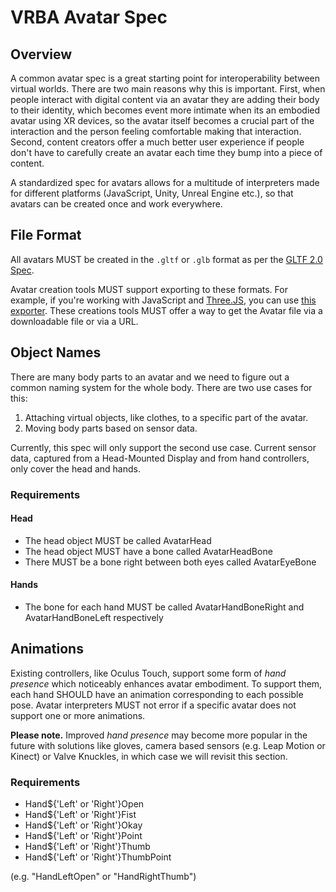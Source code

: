 # VRBA Avatar Spec

## Overview

A common avatar spec is a great starting point for interoperability between virtual worlds. There are two main reasons why this is important. First, when people interact with digital content via an avatar they are adding their body to their identity, which becomes event more intimate when its an embodied avatar using XR devices, so the avatar itself becomes a crucial part of the interaction and the person feeling comfortable making that interaction. Second, content creators offer a much better user experience if people don't have to carefully create an avatar each time they bump into a piece of content.

A standardized spec for avatars allows for a multitude of interpreters made for different platforms (JavaScript, Unity, Unreal Engine etc.), so that avatars can be created once and work everywhere.

## File Format

All avatars MUST be created in the `.gltf` or `.glb` format as per the [GLTF 2.0 Spec](https://github.com/KhronosGroup/glTF/tree/master/specification/2.0).

Avatar creation tools MUST support exporting to these formats. For example, if you're working with JavaScript and [Three.JS](https://github.com/mrdoob/three.js), you can use [this exporter](https://github.com/mrdoob/three.js/blob/dev/examples/js/exporters/GLTFExporter.js). These creations tools MUST offer a way to get the Avatar file via a downloadable file or via a URL.

## Object Names

There are many body parts to an avatar and we need to figure out a common naming system for the whole body. There are two use cases for this:

1. Attaching virtual objects, like clothes, to a specific part of the avatar.
2. Moving body parts based on sensor data.

Currently, this spec will only support the second use case. Current sensor data, captured from a Head-Mounted Display and from hand controllers, only cover the head and hands.

### Requirements

#### Head

- The head object MUST be called AvatarHead
- The head object MUST have a bone called AvatarHeadBone
- There MUST be a bone right between both eyes called AvatarEyeBone

#### Hands

- The bone for each hand MUST be called AvatarHandBoneRight and AvatarHandBoneLeft respectively

## Animations

Existing controllers, like Oculus Touch, support some form of _hand presence_ which noticeably enhances avatar embodiment. To support them, each hand SHOULD have an animation corresponding to each possible pose. Avatar interpreters MUST not error if a specific avatar does not support one or more animations.

**Please note.** Improved _hand presence_ may become more popular in the future with solutions like gloves, camera based sensors (e.g. Leap Motion or Kinect) or Valve Knuckles, in which case we will revisit this section.

### Requirements

- Hand${'Left' or 'Right'}Open
- Hand${'Left' or 'Right'}Fist
- Hand${'Left' or 'Right'}Okay
- Hand${'Left' or 'Right'}Point
- Hand${'Left' or 'Right'}Thumb
- Hand${'Left' or 'Right'}ThumbPoint

(e.g. "HandLeftOpen" or "HandRightThumb")
